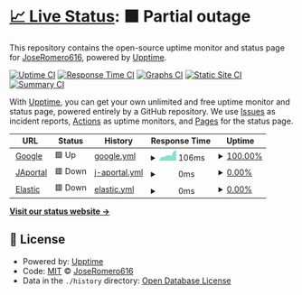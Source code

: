 # [📈 Live Status](https://demo.upptime.js.org): <!--live status--> **🟧 Partial outage**

This repository contains the open-source uptime monitor and status page for [JoseRomero616](https://demo.upptime.js.org), powered by [Upptime](https://github.com/upptime/upptime).

[![Uptime CI](https://github.com/edunzz/monitoring/workflows/Uptime%20CI/badge.svg)](https://github.com/edunzz/monitoring/actions?query=workflow%3A%22Uptime+CI%22)
[![Response Time CI](https://github.com/edunzz/monitoring/workflows/Response%20Time%20CI/badge.svg)](https://github.com/edunzz/monitoring/actions?query=workflow%3A%22Response+Time+CI%22)
[![Graphs CI](https://github.com/edunzz/monitoring/workflows/Graphs%20CI/badge.svg)](https://github.com/edunzz/monitoring/actions?query=workflow%3A%22Graphs+CI%22)
[![Static Site CI](https://github.com/edunzz/monitoring/workflows/Static%20Site%20CI/badge.svg)](https://github.com/edunzz/monitoring/actions?query=workflow%3A%22Static+Site+CI%22)
[![Summary CI](https://github.com/edunzz/monitoring/workflows/Summary%20CI/badge.svg)](https://github.com/edunzz/monitoring/actions?query=workflow%3A%22Summary+CI%22)

With [Upptime](https://upptime.js.org), you can get your own unlimited and free uptime monitor and status page, powered entirely by a GitHub repository. We use [Issues](https://github.com/edunzz/monitoring/issues) as incident reports, [Actions](https://github.com/edunzz/monitoring/actions) as uptime monitors, and [Pages](https://demo.upptime.js.org) for the status page.

<!--start: status pages-->
<!-- This summary is generated by Upptime (https://github.com/upptime/upptime) -->
<!-- Do not edit this manually, your changes will be overwritten -->
<!-- prettier-ignore -->
| URL | Status | History | Response Time | Uptime |
| --- | ------ | ------- | ------------- | ------ |
| <img alt="" src="https://icons.duckduckgo.com/ip3/www.google.com.ico" height="13"> [Google](https://www.google.com) | 🟩 Up | [google.yml](https://github.com/Edunzz/monitoring/commits/HEAD/history/google.yml) | <details><summary><img alt="Response time graph" src="./graphs/google/response-time-week.png" height="20"> 106ms</summary><br><a href="https://edunzz.github.io/monitoring/history/google"><img alt="Response time 96" src="https://img.shields.io/endpoint?url=https%3A%2F%2Fraw.githubusercontent.com%2FEdunzz%2Fmonitoring%2FHEAD%2Fapi%2Fgoogle%2Fresponse-time.json"></a><br><a href="https://edunzz.github.io/monitoring/history/google"><img alt="24-hour response time 70" src="https://img.shields.io/endpoint?url=https%3A%2F%2Fraw.githubusercontent.com%2FEdunzz%2Fmonitoring%2FHEAD%2Fapi%2Fgoogle%2Fresponse-time-day.json"></a><br><a href="https://edunzz.github.io/monitoring/history/google"><img alt="7-day response time 106" src="https://img.shields.io/endpoint?url=https%3A%2F%2Fraw.githubusercontent.com%2FEdunzz%2Fmonitoring%2FHEAD%2Fapi%2Fgoogle%2Fresponse-time-week.json"></a><br><a href="https://edunzz.github.io/monitoring/history/google"><img alt="30-day response time 89" src="https://img.shields.io/endpoint?url=https%3A%2F%2Fraw.githubusercontent.com%2FEdunzz%2Fmonitoring%2FHEAD%2Fapi%2Fgoogle%2Fresponse-time-month.json"></a><br><a href="https://edunzz.github.io/monitoring/history/google"><img alt="1-year response time 96" src="https://img.shields.io/endpoint?url=https%3A%2F%2Fraw.githubusercontent.com%2FEdunzz%2Fmonitoring%2FHEAD%2Fapi%2Fgoogle%2Fresponse-time-year.json"></a></details> | <details><summary><a href="https://edunzz.github.io/monitoring/history/google">100.00%</a></summary><a href="https://edunzz.github.io/monitoring/history/google"><img alt="All-time uptime 100.00%" src="https://img.shields.io/endpoint?url=https%3A%2F%2Fraw.githubusercontent.com%2FEdunzz%2Fmonitoring%2FHEAD%2Fapi%2Fgoogle%2Fuptime.json"></a><br><a href="https://edunzz.github.io/monitoring/history/google"><img alt="24-hour uptime 100.00%" src="https://img.shields.io/endpoint?url=https%3A%2F%2Fraw.githubusercontent.com%2FEdunzz%2Fmonitoring%2FHEAD%2Fapi%2Fgoogle%2Fuptime-day.json"></a><br><a href="https://edunzz.github.io/monitoring/history/google"><img alt="7-day uptime 100.00%" src="https://img.shields.io/endpoint?url=https%3A%2F%2Fraw.githubusercontent.com%2FEdunzz%2Fmonitoring%2FHEAD%2Fapi%2Fgoogle%2Fuptime-week.json"></a><br><a href="https://edunzz.github.io/monitoring/history/google"><img alt="30-day uptime 100.00%" src="https://img.shields.io/endpoint?url=https%3A%2F%2Fraw.githubusercontent.com%2FEdunzz%2Fmonitoring%2FHEAD%2Fapi%2Fgoogle%2Fuptime-month.json"></a><br><a href="https://edunzz.github.io/monitoring/history/google"><img alt="1-year uptime 100.00%" src="https://img.shields.io/endpoint?url=https%3A%2F%2Fraw.githubusercontent.com%2FEdunzz%2Fmonitoring%2FHEAD%2Fapi%2Fgoogle%2Fuptime-year.json"></a></details>
| <img alt="" src="https://icons.duckduckgo.com/ip3/104.154.150.209.ico" height="13"> [JAportal](http://104.154.150.209:85/index) | 🟥 Down | [j-aportal.yml](https://github.com/Edunzz/monitoring/commits/HEAD/history/j-aportal.yml) | <details><summary><img alt="Response time graph" src="./graphs/j-aportal/response-time-week.png" height="20"> 0ms</summary><br><a href="https://edunzz.github.io/monitoring/history/j-aportal"><img alt="Response time 85" src="https://img.shields.io/endpoint?url=https%3A%2F%2Fraw.githubusercontent.com%2FEdunzz%2Fmonitoring%2FHEAD%2Fapi%2Fj-aportal%2Fresponse-time.json"></a><br><a href="https://edunzz.github.io/monitoring/history/j-aportal"><img alt="24-hour response time 0" src="https://img.shields.io/endpoint?url=https%3A%2F%2Fraw.githubusercontent.com%2FEdunzz%2Fmonitoring%2FHEAD%2Fapi%2Fj-aportal%2Fresponse-time-day.json"></a><br><a href="https://edunzz.github.io/monitoring/history/j-aportal"><img alt="7-day response time 0" src="https://img.shields.io/endpoint?url=https%3A%2F%2Fraw.githubusercontent.com%2FEdunzz%2Fmonitoring%2FHEAD%2Fapi%2Fj-aportal%2Fresponse-time-week.json"></a><br><a href="https://edunzz.github.io/monitoring/history/j-aportal"><img alt="30-day response time 82" src="https://img.shields.io/endpoint?url=https%3A%2F%2Fraw.githubusercontent.com%2FEdunzz%2Fmonitoring%2FHEAD%2Fapi%2Fj-aportal%2Fresponse-time-month.json"></a><br><a href="https://edunzz.github.io/monitoring/history/j-aportal"><img alt="1-year response time 85" src="https://img.shields.io/endpoint?url=https%3A%2F%2Fraw.githubusercontent.com%2FEdunzz%2Fmonitoring%2FHEAD%2Fapi%2Fj-aportal%2Fresponse-time-year.json"></a></details> | <details><summary><a href="https://edunzz.github.io/monitoring/history/j-aportal">0.00%</a></summary><a href="https://edunzz.github.io/monitoring/history/j-aportal"><img alt="All-time uptime 66.45%" src="https://img.shields.io/endpoint?url=https%3A%2F%2Fraw.githubusercontent.com%2FEdunzz%2Fmonitoring%2FHEAD%2Fapi%2Fj-aportal%2Fuptime.json"></a><br><a href="https://edunzz.github.io/monitoring/history/j-aportal"><img alt="24-hour uptime 0.00%" src="https://img.shields.io/endpoint?url=https%3A%2F%2Fraw.githubusercontent.com%2FEdunzz%2Fmonitoring%2FHEAD%2Fapi%2Fj-aportal%2Fuptime-day.json"></a><br><a href="https://edunzz.github.io/monitoring/history/j-aportal"><img alt="7-day uptime 0.00%" src="https://img.shields.io/endpoint?url=https%3A%2F%2Fraw.githubusercontent.com%2FEdunzz%2Fmonitoring%2FHEAD%2Fapi%2Fj-aportal%2Fuptime-week.json"></a><br><a href="https://edunzz.github.io/monitoring/history/j-aportal"><img alt="30-day uptime 46.32%" src="https://img.shields.io/endpoint?url=https%3A%2F%2Fraw.githubusercontent.com%2FEdunzz%2Fmonitoring%2FHEAD%2Fapi%2Fj-aportal%2Fuptime-month.json"></a><br><a href="https://edunzz.github.io/monitoring/history/j-aportal"><img alt="1-year uptime 66.45%" src="https://img.shields.io/endpoint?url=https%3A%2F%2Fraw.githubusercontent.com%2FEdunzz%2Fmonitoring%2FHEAD%2Fapi%2Fj-aportal%2Fuptime-year.json"></a></details>
| <img alt="" src="https://icons.duckduckgo.com/ip3/104.154.150.209.ico" height="13"> [Elastic](http://104.154.150.209:5601/app/home#/) | 🟥 Down | [elastic.yml](https://github.com/Edunzz/monitoring/commits/HEAD/history/elastic.yml) | <details><summary><img alt="Response time graph" src="./graphs/elastic/response-time-week.png" height="20"> 0ms</summary><br><a href="https://edunzz.github.io/monitoring/history/elastic"><img alt="Response time 274" src="https://img.shields.io/endpoint?url=https%3A%2F%2Fraw.githubusercontent.com%2FEdunzz%2Fmonitoring%2FHEAD%2Fapi%2Felastic%2Fresponse-time.json"></a><br><a href="https://edunzz.github.io/monitoring/history/elastic"><img alt="24-hour response time 0" src="https://img.shields.io/endpoint?url=https%3A%2F%2Fraw.githubusercontent.com%2FEdunzz%2Fmonitoring%2FHEAD%2Fapi%2Felastic%2Fresponse-time-day.json"></a><br><a href="https://edunzz.github.io/monitoring/history/elastic"><img alt="7-day response time 0" src="https://img.shields.io/endpoint?url=https%3A%2F%2Fraw.githubusercontent.com%2FEdunzz%2Fmonitoring%2FHEAD%2Fapi%2Felastic%2Fresponse-time-week.json"></a><br><a href="https://edunzz.github.io/monitoring/history/elastic"><img alt="30-day response time 266" src="https://img.shields.io/endpoint?url=https%3A%2F%2Fraw.githubusercontent.com%2FEdunzz%2Fmonitoring%2FHEAD%2Fapi%2Felastic%2Fresponse-time-month.json"></a><br><a href="https://edunzz.github.io/monitoring/history/elastic"><img alt="1-year response time 274" src="https://img.shields.io/endpoint?url=https%3A%2F%2Fraw.githubusercontent.com%2FEdunzz%2Fmonitoring%2FHEAD%2Fapi%2Felastic%2Fresponse-time-year.json"></a></details> | <details><summary><a href="https://edunzz.github.io/monitoring/history/elastic">0.00%</a></summary><a href="https://edunzz.github.io/monitoring/history/elastic"><img alt="All-time uptime 65.28%" src="https://img.shields.io/endpoint?url=https%3A%2F%2Fraw.githubusercontent.com%2FEdunzz%2Fmonitoring%2FHEAD%2Fapi%2Felastic%2Fuptime.json"></a><br><a href="https://edunzz.github.io/monitoring/history/elastic"><img alt="24-hour uptime 0.00%" src="https://img.shields.io/endpoint?url=https%3A%2F%2Fraw.githubusercontent.com%2FEdunzz%2Fmonitoring%2FHEAD%2Fapi%2Felastic%2Fuptime-day.json"></a><br><a href="https://edunzz.github.io/monitoring/history/elastic"><img alt="7-day uptime 0.00%" src="https://img.shields.io/endpoint?url=https%3A%2F%2Fraw.githubusercontent.com%2FEdunzz%2Fmonitoring%2FHEAD%2Fapi%2Felastic%2Fuptime-week.json"></a><br><a href="https://edunzz.github.io/monitoring/history/elastic"><img alt="30-day uptime 46.32%" src="https://img.shields.io/endpoint?url=https%3A%2F%2Fraw.githubusercontent.com%2FEdunzz%2Fmonitoring%2FHEAD%2Fapi%2Felastic%2Fuptime-month.json"></a><br><a href="https://edunzz.github.io/monitoring/history/elastic"><img alt="1-year uptime 65.28%" src="https://img.shields.io/endpoint?url=https%3A%2F%2Fraw.githubusercontent.com%2FEdunzz%2Fmonitoring%2FHEAD%2Fapi%2Felastic%2Fuptime-year.json"></a></details>

<!--end: status pages-->

[**Visit our status website →**](https://demo.upptime.js.org)

## 📄 License

- Powered by: [Upptime](https://github.com/upptime/upptime)
- Code: [MIT](./LICENSE) © [JoseRomero616](https://demo.upptime.js.org)
- Data in the `./history` directory: [Open Database License](https://opendatacommons.org/licenses/odbl/1-0/)
